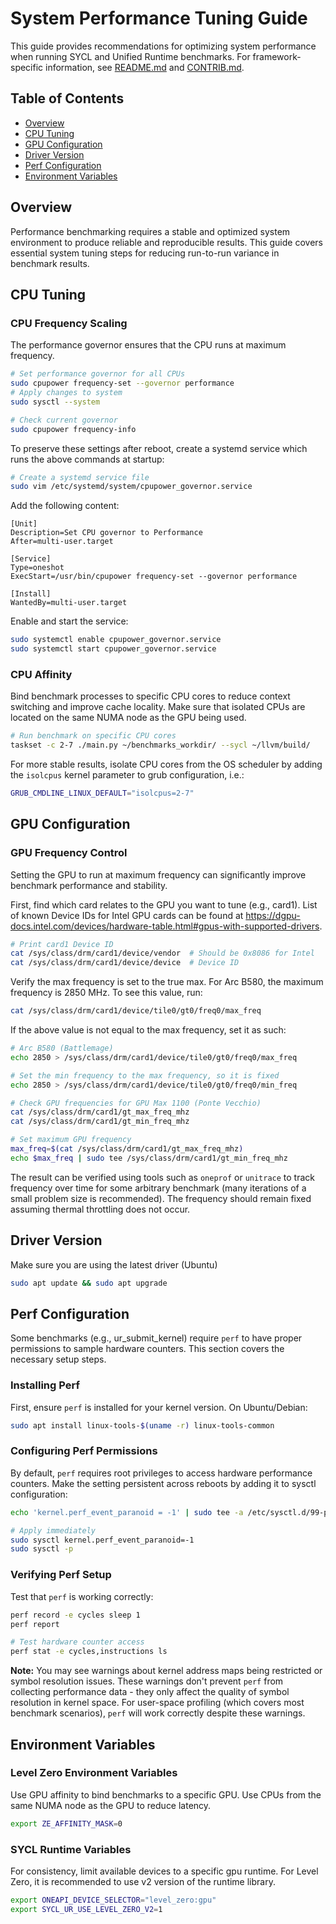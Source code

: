 # System Performance Tuning Guide

This guide provides recommendations for optimizing system performance when running SYCL and Unified Runtime benchmarks.
For framework-specific information, see [README.md](README.md) and [CONTRIB.md](CONTRIB.md).

## Table of Contents

- [Overview](#overview)
- [CPU Tuning](#cpu-tuning)
- [GPU Configuration](#gpu-configuration)
- [Driver Version](#driver-version)
- [Perf Configuration](#perf-configuration)
- [Environment Variables](#environment-variables)

## Overview

Performance benchmarking requires a stable and optimized system environment to produce reliable and reproducible results. This guide covers essential system tuning steps for reducing run-to-run variance in benchmark results.

## CPU Tuning

### CPU Frequency Scaling

The performance governor ensures that the CPU runs at maximum frequency.
```bash
# Set performance governor for all CPUs
sudo cpupower frequency-set --governor performance
# Apply changes to system
sudo sysctl --system

# Check current governor
sudo cpupower frequency-info
```

To preserve these settings after reboot, create a systemd service which runs the above commands at startup:
```bash
# Create a systemd service file
sudo vim /etc/systemd/system/cpupower_governor.service
```
Add the following content:
```
[Unit]
Description=Set CPU governor to Performance
After=multi-user.target

[Service]
Type=oneshot
ExecStart=/usr/bin/cpupower frequency-set --governor performance

[Install]
WantedBy=multi-user.target
```
Enable and start the service:
```bash
sudo systemctl enable cpupower_governor.service
sudo systemctl start cpupower_governor.service
```

### CPU Affinity

Bind benchmark processes to specific CPU cores to reduce context switching and improve cache locality.
Make sure that isolated CPUs are located on the same NUMA node as the GPU being used.
```bash
# Run benchmark on specific CPU cores
taskset -c 2-7 ./main.py ~/benchmarks_workdir/ --sycl ~/llvm/build/
```

For more stable results, isolate CPU cores from the OS scheduler by adding the `isolcpus` kernel parameter to grub configuration, i.e.:
```bash
GRUB_CMDLINE_LINUX_DEFAULT="isolcpus=2-7"
```

## GPU Configuration

### GPU Frequency Control
Setting the GPU to run at maximum frequency can significantly improve benchmark performance and stability.

First, find which card relates to the GPU you want to tune (e.g., card1). List of known Device IDs for
Intel GPU cards can be found at https://dgpu-docs.intel.com/devices/hardware-table.html#gpus-with-supported-drivers.
```bash
# Print card1 Device ID
cat /sys/class/drm/card1/device/vendor  # Should be 0x8086 for Intel
cat /sys/class/drm/card1/device/device  # Device ID
```

Verify the max frequency is set to the true max. For Arc B580, the maximum frequency is 2850 MHz. To see this value, run:
```bash
cat /sys/class/drm/card1/device/tile0/gt0/freq0/max_freq
```

If the above value is not equal to the max frequency, set it as such:
```bash
# Arc B580 (Battlemage)
echo 2850 > /sys/class/drm/card1/device/tile0/gt0/freq0/max_freq

# Set the min frequency to the max frequency, so it is fixed
echo 2850 > /sys/class/drm/card1/device/tile0/gt0/freq0/min_freq
```

```bash
# Check GPU frequencies for GPU Max 1100 (Ponte Vecchio)
cat /sys/class/drm/card1/gt_max_freq_mhz
cat /sys/class/drm/card1/gt_min_freq_mhz

# Set maximum GPU frequency
max_freq=$(cat /sys/class/drm/card1/gt_max_freq_mhz)
echo $max_freq | sudo tee /sys/class/drm/card1/gt_min_freq_mhz
```

The result can be verified using tools such as `oneprof` or `unitrace` to track frequency over time for some arbitrary benchmark (many iterations of a small problem size is recommended). The frequency should remain fixed assuming thermal throttling does not occur.

## Driver Version
Make sure you are using the latest driver (Ubuntu)
```bash
sudo apt update && sudo apt upgrade
```

## Perf Configuration

Some benchmarks (e.g., ur_submit_kernel) require `perf` to have proper permissions to sample hardware counters. This section covers the necessary setup steps.

### Installing Perf

First, ensure `perf` is installed for your kernel version. On Ubuntu/Debian:
```bash
sudo apt install linux-tools-$(uname -r) linux-tools-common
```

### Configuring Perf Permissions

By default, `perf` requires root privileges to access hardware performance counters.
Make the setting persistent across reboots by adding it to sysctl configuration:
```bash
echo 'kernel.perf_event_paranoid = -1' | sudo tee -a /etc/sysctl.d/99-perf.conf

# Apply immediately
sudo sysctl kernel.perf_event_paranoid=-1
sudo sysctl -p
```

### Verifying Perf Setup
Test that `perf` is working correctly:
```bash
perf record -e cycles sleep 1
perf report

# Test hardware counter access
perf stat -e cycles,instructions ls
```

**Note:** You may see warnings about kernel address maps being restricted or symbol resolution issues. These warnings don't prevent `perf` from collecting performance data - they only affect the quality of symbol resolution in kernel space. For user-space profiling (which covers most benchmark scenarios), `perf` will work correctly despite these warnings.

## Environment Variables

### Level Zero Environment Variables
Use GPU affinity to bind benchmarks to a specific GPU. Use CPUs from the same NUMA node as the GPU to reduce latency.
```bash
export ZE_AFFINITY_MASK=0
```

### SYCL Runtime Variables
For consistency, limit available devices to a specific gpu runtime. For Level Zero, it is recommended to use v2 version of the runtime library.
```bash
export ONEAPI_DEVICE_SELECTOR="level_zero:gpu"
export SYCL_UR_USE_LEVEL_ZERO_V2=1
```
